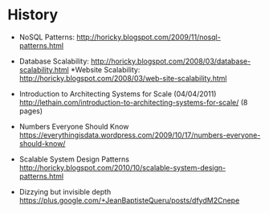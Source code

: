 # History
* NoSQL Patterns: http://horicky.blogspot.com/2009/11/nosql-patterns.html
* Database Scalability: http://horicky.blogspot.com/2008/03/database-scalability.html
*Website Scalability: http://horicky.blogspot.com/2008/03/web-site-scalability.html

* Introduction to Architecting Systems for Scale (04/04/2011)
<br>http://lethain.com/introduction-to-architecting-systems-for-scale/ (8 pages)

* Numbers Everyone Should Know
<br>https://everythingisdata.wordpress.com/2009/10/17/numbers-everyone-should-know/

* Scalable System Design Patterns
<br>http://horicky.blogspot.com/2010/10/scalable-system-design-patterns.html

* Dizzying but invisible depth
<br>https://plus.google.com/+JeanBaptisteQueru/posts/dfydM2Cnepe







